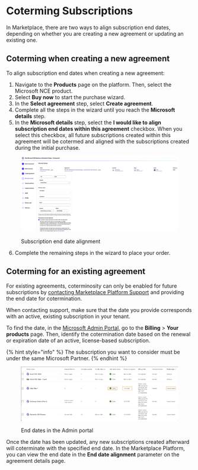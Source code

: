 # Coterming Subscriptions

In Marketplace, there are two ways to align subscription end dates, depending on whether you are creating a new agreement or updating an existing one.

## Coterming when creating a new agreement

To align subscription end dates when creating a new agreement:

1. Navigate to the **Products** page on the platform. Then, select the Microsoft NCE product.
2. Select **Buy now** to start the purchase wizard.
3. In the **Select agreement** step, select **Create agreement**.&#x20;
4. Complete all the steps in the wizard until you reach the **Microsoft details** step.
5. In the **Microsoft details** step, select the **I would like to align subscription end dates within this agreement** checkbox. When you select this checkbox, all future subscriptions created within this agreement will be cotermed and aligned with the subscriptions created during the initial purchase.

<div data-with-frame="true"><figure><img src="../../../../.gitbook/assets/coterm_subscription.png" alt=""><figcaption><p>Subscription end date alignment</p></figcaption></figure></div>

6. Complete the remaining steps in the wizard to place your order.&#x20;

## Coterming for an existing agreement

For existing agreements, coterminosity can only be enabled for future subscriptions by [contacting Marketplace Platform Support](../../../../help-and-support/contact-support.md) and providing the end date for cotermination.&#x20;

When contacting support, make sure that the date you provide corresponds with an active, existing subscription in your tenant.&#x20;

To find the date, in the [Microsoft Admin Portal](https://admin.microsoft.com/), go to the **Billing** > **Your products** page. Then, identify the cotermination date based on the renewal or expiration date of an active, license-based subscription.&#x20;

{% hint style="info" %}
The subscription you want to consider must be under the same Microsoft Partner.
{% endhint %}

<div data-with-frame="true"><figure><img src="../../../../.gitbook/assets/coterm_admin_portal.png" alt=""><figcaption><p>End dates in the Admin portal</p></figcaption></figure></div>

Once the date has been updated, any new subscriptions created afterward will coterminate with the specified end date. In the Marketplace Platform, you can view the end date in the **End date alignment** parameter on the agreement details page.

